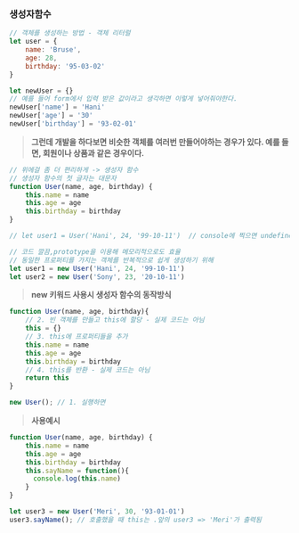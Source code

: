 ### 생성자함수

```javascript
// 객체를 생성하는 방법 - 객체 리터럴
let user = {
    name: 'Bruse',
  	age: 28,
  	birthday: '95-03-02'
}

let newUser = {}
// 예를 들어 form에서 입력 받은 값이라고 생각하면 이렇게 넣어줘야한다.
newUser['name'] = 'Hani'
newUser['age'] = '30'
newUser['birthday'] = '93-02-01'
```

> **그런데 개발을 하다보면 비슷한 객체를 여러번 만들어야하는 경우가 있다. 예를 들면, 회원이나 상품과 같은 경우이다.**

```javascript
// 위에걸 좀 더 편리하게 -> 생성자 함수
// 생성자 함수의 첫 글자는 대문자
function User(name, age, birthday) {
    this.name = name
    this.age = age
    this.birthday = birthday
}

// let user1 = User('Hani', 24, '99-10-11')  // console에 찍으면 undefined - return이 없어서

// 코드 깔끔,prototype을 이용해 메모리적으로도 효율
// 동일한 프로퍼티를 가지는 객체를 반복적으로 쉽게 생성하기 위해
let user1 = new User('Hani', 24, '99-10-11') 
let user2 = new User('Sony', 23, '20-10-11') 
```



> **new 키워드 사용시 생성자 함수의 동작방식**

```javascript
function User(name, age, birthday){
    // 2. 빈 객체를 만들고 this에 할당 - 실제 코드는 아님
    this = {}
    // 3. this에 프로퍼티들을 추가
    this.name = name
    this.age = age
    this.birthday = birthday
    // 4. this를 반환 - 실제 코드는 아님
    return this
}

new User(); // 1. 실행하면
```



> **사용예시**

```javascript
function User(name, age, birthday) {
    this.name = name
    this.age = age
    this.birthday = birthday
  	this.sayName = function(){
      console.log(this.name)
    }
}

let user3 = new User('Meri', 30, '93-01-01')
user3.sayName(); // 호출했을 때 this는 .앞의 user3 => 'Meri'가 출력됨
```





